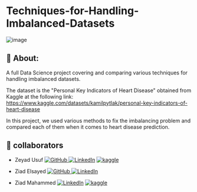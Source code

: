 # Techniques-for-Handling-Imbalanced-Datasets
![image](https://github.com/RaedHabib/Techniques-for-Handling-Imbalanced-Datasets/assets/127057461/837b6666-e564-43aa-ac65-5651edf5cebf)


## :dart: About: ##
A full Data Science project covering and comparing various techniques for handling imbalanced datasets.

The dataset is the "Personal Key Indicators of Heart Disease" obtained from Kaggle at the following link:
https://www.kaggle.com/datasets/kamilpytlak/personal-key-indicators-of-heart-disease

In this project, we used various methods to fix the imbalancing problem and compared each of them when it comes to heart disease prediction.


## :busts_in_silhouette: collaborators ##
- Zeyad Usuf    </b> <a href="https://github.com/zeyadusf/" target="_blank"><img src="https://img.shields.io/badge/-zeyadusf-403E3E?style=flat&logo=github&logoColor=white" alt="GitHub" /></a><a href="https://www.linkedin.com/in/zeyadusf/" target="_blank">
  <img src="https://img.shields.io/badge/-Zeyad Usuf-0077B5?style=flat&logo=linkedin&logoColor=white" alt="LinkedIn" /></a>
  <a href="https://www.kaggle.com/zeyadusf" target="_blank">
  <img src="https://img.shields.io/badge/-Zeyad Usuf-0077B5?style=flat&logo=kaggle&logoColor=white" alt="kaggle" /></a>

- Ziad Elsayed <a href="https://github.com/ziadelsayed239/" target="_blank"><img src="https://img.shields.io/badge/-Ziad Elsayed-403E3E?style=flat&logo=github&logoColor=white" alt="GitHub" /></a><a href="https://www.linkedin.com/in/ziad-elsayed-49b740231" target="_blank">
  <img src="https://img.shields.io/badge/-Ziad Elsayed-0077B5?style=flat&logo=linkedin&logoColor=white" alt="LinkedIn" /></a>


- Ziad Mahammed <a href="https://www.linkedin.com/in/ziad-muhammad-249986283">
  <img src="https://img.shields.io/badge/-Ziad Mahammed-0077B5?style=flat&logo=linkedin&logoColor=white" alt="LinkedIn" /></a>
  <a href="https://www.kaggle.com/ziadmuhammadbarro" target="_blank">
  <img src="https://img.shields.io/badge/-Zeyad Usuf-0077B5?style=flat&logo=kaggle&logoColor=white" alt="kaggle" /></a>
